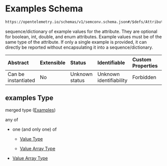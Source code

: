 # Examples Schema

```txt
https://opentelemetry.io/schemas/v1/semconv.schema.json#/$defs/Attribute/allOf/0/properties/examples
```

sequence/dictionary of example values for the attribute. They are optional for boolean, int, double, and enum attributes. Example values must be of the same type of the attribute. If only a single example is provided, it can directly be reported without encapsulating it into a sequence/dictionary.

| Abstract            | Extensible | Status         | Identifiable            | Custom Properties | Additional Properties | Access Restrictions | Defined In                                                                           |
| :------------------ | :--------- | :------------- | :---------------------- | :---------------- | :-------------------- | :------------------ | :----------------------------------------------------------------------------------- |
| Can be instantiated | No         | Unknown status | Unknown identifiability | Forbidden         | Allowed               | none                | [semconv.schema.json\*](../../../schemas/semconv.schema.json "open original schema") |

## examples Type

merged type ([Examples](../attribute/semconv-opentelemetry-semantic-convention-schema-definitions-attribute-allof-attribute-full-specification-properties-examples.md))

any of

* one (and only one) of

  * [Value Type](../value/semconv-opentelemetry-semantic-convention-schema-definitions-value-type-oneof-value-type.md "check type definition")

  * [Value Array Type](../value/semconv-opentelemetry-semantic-convention-schema-definitions-value-type-oneof-value-array-type.md "check type definition")

* [Value Array Type](../attribute/semconv-opentelemetry-semantic-convention-schema-definitions-attribute-allof-attribute-full-specification-properties-examples-anyof-value-array-type.md "check type definition")
